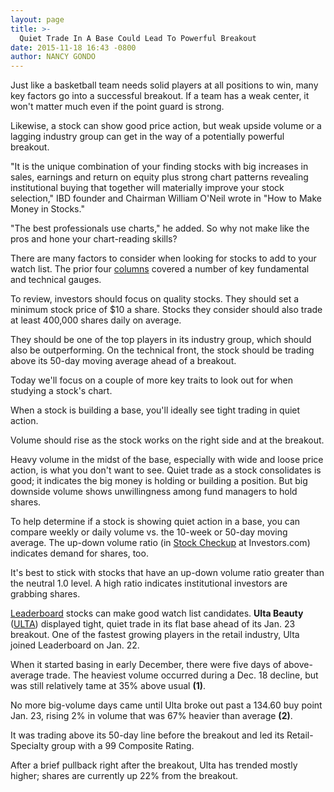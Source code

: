 ```yaml
---
layout: page
title: >-
  Quiet Trade In A Base Could Lead To Powerful Breakout
date: 2015-11-18 16:43 -0800
author: NANCY GONDO
---
```





Just like a basketball team needs solid players at all positions to win, many key factors go into a successful breakout. If a team has a weak center, it won't matter much even if the point guard is strong.


Likewise, a stock can show good price action, but weak upside volume or a lagging industry group can get in the way of a potentially powerful breakout.


"It is the unique combination of your finding stocks with big increases in sales, earnings and return on equity plus strong chart patterns revealing institutional buying that together will materially improve your stock selection," IBD founder and Chairman William O'Neil wrote in "How to Make Money in Stocks."


"The best professionals use charts," he added. So why not make like the pros and hone your chart-reading skills?


There are many factors to consider when looking for stocks to add to your watch list. The prior four [columns](http://education.investors.com/investors-corner.htm) covered a number of key fundamental and technical gauges.


To review, investors should focus on quality stocks. They should set a minimum stock price of \$10 a share. Stocks they consider should also trade at least 400,000 shares daily on average.


They should be one of the top players in its industry group, which should also be outperforming. On the technical front, the stock should be trading above its 50-day moving average ahead of a breakout.


Today we'll focus on a couple of more key traits to look out for when studying a stock's chart.


When a stock is building a base, you'll ideally see tight trading in quiet action.


Volume should rise as the stock works on the right side and at the breakout.


Heavy volume in the midst of the base, especially with wide and loose price action, is what you don't want to see. Quiet trade as a stock consolidates is good; it indicates the big money is holding or building a position. But big downside volume shows unwillingness among fund managers to hold shares.


To help determine if a stock is showing quiet action in a base, you can compare weekly or daily volume vs. the 10-week or 50-day moving average. The up-down volume ratio (in [Stock Checkup](http://research.investors.com/stock-checkup) at Investors.com) indicates demand for shares, too.


It's best to stick with stocks that have an up-down volume ratio greater than the neutral 1.0 level. A high ratio indicates institutional investors are grabbing shares.


[Leaderboard](http://leaderboard.investors.com/leaderboard/leaders/default.aspx) stocks can make good watch list candidates. **Ulta Beauty** ([ULTA](https://research.investors.com/quote.aspx?symbol=ULTA)) displayed tight, quiet trade in its flat base ahead of its Jan. 23 breakout. One of the fastest growing players in the retail industry, Ulta joined Leaderboard on Jan. 22.


When it started basing in early December, there were five days of above-average trade. The heaviest volume occurred during a Dec. 18 decline, but was still relatively tame at 35% above usual **(1)**.


No more big-volume days came until Ulta broke out past a 134.60 buy point Jan. 23, rising 2% in volume that was 67% heavier than average **(2)**.


It was trading above its 50-day line before the breakout and led its Retail-Specialty group with a 99 Composite Rating.


After a brief pullback right after the breakout, Ulta has trended mostly higher; shares are currently up 22% from the breakout.




